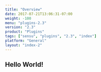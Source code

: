 ```yaml
---
title: "Overview"
date: 2017-07-21T13:06:31-07:00
weight: -100
menu: "plugins-2.3"
version: "2.3"
product: "Plugins"
tags: ["sensu", "plugins", "2.3", "index"]
platform: "General"
layout: "index-2"
---
```


## Hello World!
